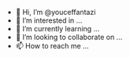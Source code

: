 - 👋 Hi, I’m @youceffantazi
- 👀 I’m interested in ...
- 🌱 I’m currently learning ...
- 💞️ I’m looking to collaborate on ...
- 📫 How to reach me ...

<!---
youceffantazi/youceffantazi is a ✨ special ✨ repository because its `README.md` (this file) appears on your GitHub profile.
You can click the Preview link to take a look at your changes.
--->
